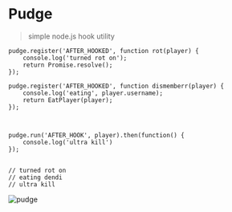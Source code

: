 # Pudge

> simple node.js hook utility


    pudge.register('AFTER_HOOKED', function rot(player) {
        console.log('turned rot on');
        return Promise.resolve();
    });

    pudge.register('AFTER_HOOKED', function dismemberr(player) {
        console.log('eating', player.username);
        return EatPlayer(player);
    });



    pudge.run('AFTER_HOOK', player).then(function() {
        console.log('ultra kill')
    });


    // turned rot on
    // eating dendi
    // ultra kill

![pudge](http://i.imgur.com/3I2ISik.png)

